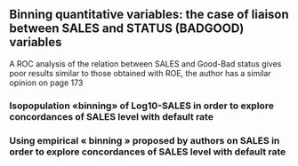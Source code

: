 ## Binning quantitative variables: the case of liaison between SALES and STATUS (BADGOOD) variables

A ROC analysis of the relation between SALES and Good-Bad status gives poor results similar to those obtained  with ROE,
the author has a similar opinion on page 173

### Isopopulation «binning» of Log10-SALES in order to explore concordances of SALES level with default rate

### Using empirical « binning » proposed by authors on SALES in order to explore concordances of SALES level with default rate
